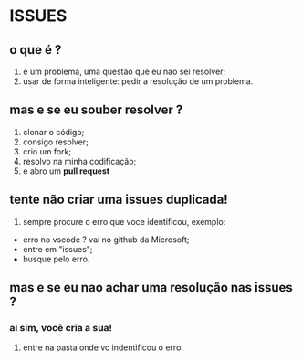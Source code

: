 # ISSUES
## o que é ?
1. é um problema, uma questão que eu nao sei resolver;
2. usar de forma inteligente: pedir a resolução de um problema.
## mas e se eu souber resolver ?
1. clonar o código;
2. consigo resolver;
3. crio um fork;
4. resolvo na minha codificação;
5. e abro um **pull request**
## tente não criar uma issues duplicada!
1. sempre procure o erro que voce identificou, exemplo:
- erro no vscode ? vai no github da Microsoft;
- entre em "issues";
- busque pelo erro.
## mas e se eu nao achar uma resolução nas issues ?
### ai sim, você cria a sua! 
1. entre na pasta onde vc indentificou o erro:

